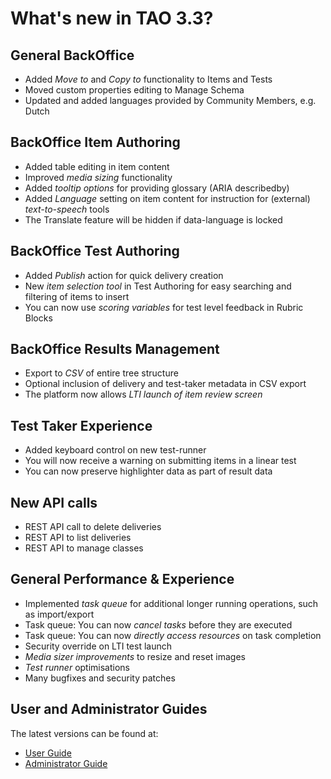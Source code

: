 # What's new in TAO 3.3?

## General BackOffice
- Added _Move to_ and _Copy to_ functionality to Items and Tests
- Moved custom properties editing to Manage Schema
- Updated and added languages provided by Community Members, e.g. Dutch

## BackOffice Item Authoring
- Added table editing in item content
- Improved _media sizing_ functionality
- Added _tooltip options_ for providing glossary (ARIA describedby)
- Added _Language_ setting on item content for instruction for (external) _text-to-speech_ tools
- The Translate feature will be hidden if data-language is locked 

## BackOffice Test Authoring
- Added _Publish_ action for quick delivery creation
- New _item selection tool_ in Test Authoring for easy searching and filtering of items to insert
- You can now use _scoring variables_ for test level feedback in Rubric Blocks

## BackOffice Results Management
- Export to _CSV_ of entire tree structure
- Optional inclusion of delivery and test-taker metadata in CSV export
- The platform now allows _LTI launch of item review screen_

## Test Taker Experience
- Added keyboard control on new test-runner
- You will now receive a warning on submitting items in a linear test
- You can now preserve highlighter data as part of result data

## New API calls 
- REST API call to delete deliveries 
- REST API to list deliveries 
- REST API to manage classes 

## General Performance & Experience 
- Implemented _task queue_ for additional longer running operations, such as import/export 
- Task queue: You can now _cancel tasks_ before they are executed
- Task queue: You can now _directly access resources_ on task completion
- Security override on LTI test launch
- _Media sizer improvements_ to resize and reset images 
- _Test runner_ optimisations
- Many bugfixes and security patches


## User and Administrator Guides

The latest versions can be found at:
- [User Guide](https://userguide.taotesting.com)
- [Administrator Guide](https://adminguide.taotesting.com)
